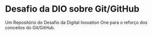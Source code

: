 # Desafio da DIO sobre Git/GitHub
Um Repositório do Desafio da Digital Inovation One para o reforço dos conceitos do Git/GitHub.

